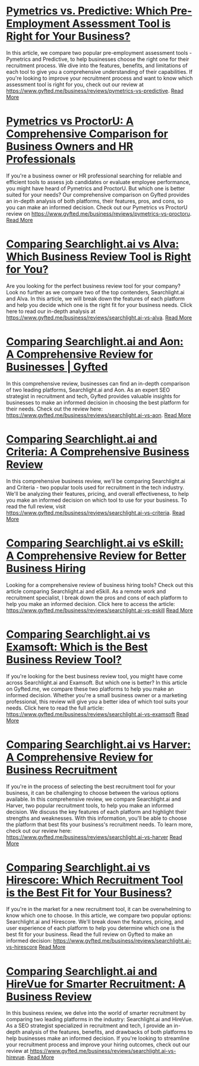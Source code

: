 # [Pymetrics vs. Predictive: Which Pre-Employment Assessment Tool is Right for Your Business?](https://www.gyfted.me/business/reviews/pymetrics-vs-predictive)

In this article, we compare two popular pre-employment assessment tools - Pymetrics and Predictive, to help businesses choose the right one for their recruitment process. We dive into the features, benefits, and limitations of each tool to give you a comprehensive understanding of their capabilities. If you're looking to improve your recruitment process and want to know which assessment tool is right for you, check out our review at https://www.gyfted.me/business/reviews/pymetrics-vs-predictive. [Read More](https://www.gyfted.me/business/reviews/pymetrics-vs-predictive)

# [Pymetrics vs ProctorU: A Comprehensive Comparison for Business Owners and HR Professionals](https://www.gyfted.me/business/reviews/pymetrics-vs-proctoru)

If you're a business owner or HR professional searching for reliable and efficient tools to assess job candidates or evaluate employee performance, you might have heard of Pymetrics and ProctorU. But which one is better suited for your needs? Our comprehensive comparison on Gyfted provides an in-depth analysis of both platforms, their features, pros, and cons, so you can make an informed decision. Check out our Pymetrics vs ProctorU review on https://www.gyfted.me/business/reviews/pymetrics-vs-proctoru. [Read More](https://www.gyfted.me/business/reviews/pymetrics-vs-proctoru)

# [Comparing Searchlight.ai vs Alva: Which Business Review Tool is Right for You?](https://www.gyfted.me/business/reviews/searchlight.ai-vs-alva)

Are you looking for the perfect business review tool for your company? Look no further as we compare two of the top contenders, Searchlight.ai and Alva. In this article, we will break down the features of each platform and help you decide which one is the right fit for your business needs. Click here to read our in-depth analysis at https://www.gyfted.me/business/reviews/searchlight.ai-vs-alva. [Read More](https://www.gyfted.me/business/reviews/searchlight.ai-vs-alva)

# [Comparing Searchlight.ai and Aon: A Comprehensive Review for Businesses | Gyfted](https://www.gyfted.me/business/reviews/searchlight.ai-vs-aon)

In this comprehensive review, businesses can find an in-depth comparison of two leading platforms, Searchlight.ai and Aon. As an expert SEO strategist in recruitment and tech, Gyfted provides valuable insights for businesses to make an informed decision in choosing the best platform for their needs. Check out the review here: https://www.gyfted.me/business/reviews/searchlight.ai-vs-aon. [Read More](https://www.gyfted.me/business/reviews/searchlight.ai-vs-aon)

# [Comparing Searchlight.ai and Criteria: A Comprehensive Business Review](https://www.gyfted.me/business/reviews/searchlight.ai-vs-criteria)

In this comprehensive business review, we'll be comparing Searchlight.ai and Criteria - two popular tools used for recruitment in the tech industry. We'll be analyzing their features, pricing, and overall effectiveness, to help you make an informed decision on which tool to use for your business. To read the full review, visit https://www.gyfted.me/business/reviews/searchlight.ai-vs-criteria. [Read More](https://www.gyfted.me/business/reviews/searchlight.ai-vs-criteria)

# [Comparing Searchlight.ai vs eSkill: A Comprehensive Review for Better Business Hiring](https://www.gyfted.me/business/reviews/searchlight.ai-vs-eskill)

Looking for a comprehensive review of business hiring tools? Check out this article comparing Searchlight.ai and eSkill. As a remote work and recruitment specialist, I break down the pros and cons of each platform to help you make an informed decision. Click here to access the article: https://www.gyfted.me/business/reviews/searchlight.ai-vs-eskill [Read More](https://www.gyfted.me/business/reviews/searchlight.ai-vs-eskill)

# [Comparing Searchlight.ai vs Examsoft: Which is the Best Business Review Tool?](https://www.gyfted.me/business/reviews/searchlight.ai-vs-examsoft)

If you're looking for the best business review tool, you might have come across Searchlight.ai and Examsoft. But which one is better? In this article on Gyfted.me, we compare these two platforms to help you make an informed decision. Whether you're a small business owner or a marketing professional, this review will give you a better idea of which tool suits your needs. Click here to read the full article: https://www.gyfted.me/business/reviews/searchlight.ai-vs-examsoft [Read More](https://www.gyfted.me/business/reviews/searchlight.ai-vs-examsoft)

# [Comparing Searchlight.ai vs Harver: A Comprehensive Review for Business Recruitment](https://www.gyfted.me/business/reviews/searchlight.ai-vs-harver)

If you're in the process of selecting the best recruitment tool for your business, it can be challenging to choose between the various options available. In this comprehensive review, we compare Searchlight.ai and Harver, two popular recruitment tools, to help you make an informed decision. We discuss the key features of each platform and highlight their strengths and weaknesses. With this information, you'll be able to choose the platform that best fits your business's recruitment needs. To learn more, check out our review here: https://www.gyfted.me/business/reviews/searchlight.ai-vs-harver [Read More](https://www.gyfted.me/business/reviews/searchlight.ai-vs-harver)

# [Comparing Searchlight.ai vs Hirescore: Which Recruitment Tool is the Best Fit for Your Business?](https://www.gyfted.me/business/reviews/searchlight.ai-vs-hirescore)

If you're in the market for a new recruitment tool, it can be overwhelming to know which one to choose. In this article, we compare two popular options: Searchlight.ai and Hirescore. We'll break down the features, pricing, and user experience of each platform to help you determine which one is the best fit for your business. Read the full review on Gyfted to make an informed decision: https://www.gyfted.me/business/reviews/searchlight.ai-vs-hirescore [Read More](https://www.gyfted.me/business/reviews/searchlight.ai-vs-hirescore)

# [Comparing Searchlight.ai and HireVue for Smarter Recruitment: A Business Review](https://www.gyfted.me/business/reviews/searchlight.ai-vs-hirevue)

In this business review, we delve into the world of smarter recruitment by comparing two leading platforms in the industry: Searchlight.ai and HireVue. As a SEO strategist specialized in recruitment and tech, I provide an in-depth analysis of the features, benefits, and drawbacks of both platforms to help businesses make an informed decision. If you're looking to streamline your recruitment process and improve your hiring outcomes, check out our review at https://www.gyfted.me/business/reviews/searchlight.ai-vs-hirevue. [Read More](https://www.gyfted.me/business/reviews/searchlight.ai-vs-hirevue)

